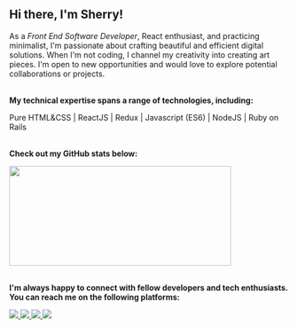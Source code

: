 ## Hi there, I'm Sherry!
As a _Front End Software Developer_, React enthusiast, and practicing minimalist, I'm passionate about crafting beautiful and efficient digital solutions. When I'm not coding, I channel my creativity into creating art pieces. I'm open to new opportunities and would love to explore potential collaborations or projects.
<br></br>

__My technical expertise spans a range of technologies, including:__

Pure HTML&CSS | ReactJS | Redux | Javascript (ES6) | NodeJS | Ruby on Rails
<br></br>

__Check out my GitHub stats below:__

<a href="https://github.com/shyusu4">
<img height="180em" width="400em" src="https://github-readme-stats.vercel.app/api?username=shyusu4&theme=apprentice&show_icons=true" />
</a>
<br></br>

__I'm always happy to connect with fellow developers and tech enthusiasts. You can reach me on the following platforms:__

<p>
<a href="https://www.linkedin.com/in/shyusu4" target="blank"><img src="https://img.shields.io/badge/LinkedIn-0077B5?style=for-the-badge&logo=linkedin&logoColor=white">
<a href="https://github.com/shyusu4" target="blank"><img src="https://img.shields.io/badge/GitHub-100000?style=for-the-badge&logo=github&logoColor=white">
<a href="https://twitter.com/shyusu4" target="blank"><img src="https://img.shields.io/badge/Twitter-1DA1F2?style=for-the-badge&logo=twitter&logoColor=white">
<a href="mailto: shyusupova4@gmail.com" target="blank"><img src="https://img.shields.io/badge/Gmail-D14836?style=for-the-badge&logo=gmail&logoColor=white">
</p>
